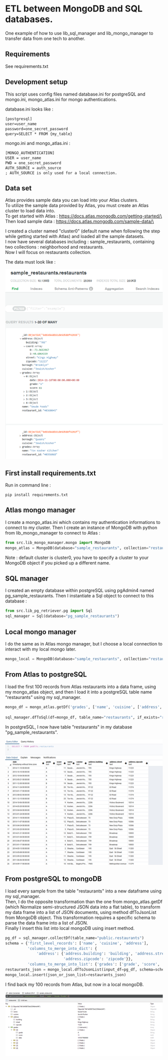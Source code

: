 # ETL between MongoDB and SQL databases.

One example of how to use lib_sql_manager and lib_mongo_manager 
to transfer data from one tech to another.


## Requirements

See requirements.txt


## Development setup

This script uses config files named database.ini for postgreSQL 
and mongo.ini, mongo_atlas.ini for mongo authentications.

database.ini looks like :
```
[postgresql]
user=user_name 
password=one_secret_password
query=SELECT * FROM {my_table}
```

mongo.ini and mongo_atlas.ini :

```
[MONGO_AUTHENTICATION]
USER = user_name
PWD = one_secret_password
AUTH_SOURCE = auth_source
; AUTH_SOURCE is only used for a local connection.
```

## Data set 

Atlas provides sample data you can load into your Atlas clusters.\
To utilize the sample data provided by Atlas, you must create an Atlas cluster to load data into.\
To get started with Atlas : https://docs.atlas.mongodb.com/getting-started/\
Then load sample data : https://docs.atlas.mongodb.com/sample-data/\

I created a cluster named "cluster0" (default name when following the step while getting started with Atlas) 
and loaded all the sample datasets. \
I now have several databases including : sample_restaurants, containing two collections : 
neighborhood and restaurants.\
Now I will focus on restaurants collection.

The data must look like :

![Alt text](docs/initial_atlas_data.PNG?raw=true "Title")

## First install requirements.txt

Run in command line :

```
pip install requirements.txt
```

## Atlas mongo manager

I create a mongo_atlas.ini which contains my authentication informations to connect to my cluster.
Then I create an instance of MongoDB with python from lib_mongo_manager to connect to Atlas :

```python
from src.lib_mongo_manager.mongo import MongoDB
mongo_atlas = MongoDB(database="sample_restaurants", collection="restaurants", config_file="mongo_atlas.ini", connection="atlas")
```
Note : default cluster is cluster0, 
you have to specify a cluster to your MongoDB object if you picked up a different name.

 
## SQL manager
 
I created an empty database within postgreSQL using pgAdmin4 named pg_sample_restaurants.
Then I instantiate a Sql object to connect to this database :
 
  ```python
from src.lib_pg_retriever.pg import Sql
sql_manager = Sql(database="pg_sample_restaurants")
```

## Local mongo manager 

I do the same as in Atlas mongo manager,
but I choose a local connection to interact with my local mongo later.

```python
mongo_local = MongoDB(database="sample_restaurants", collection="restaurants", config_file="mongo.ini", connection="local")
```

## From Atlas to postgreSQL

I load the first 100 records from Atlas restaurants into a data frame, using my mongo_atlas object,
and then I load it into a postgreSQL table name "restaurants" using my sql_manager. 

```python
mongo_df = mongo_atlas.getDf('grades', ['name', 'cuisine', ['address', 'building'], ['address', 'street'], ['address', 'zipcode']], nb_records=100)

sql_manager.dfToSql(df=mongo_df, table_name="restaurants", if_exists="replace", index=False)
```

In postgreSQL, I now have table "restaurants" in my database "pg_sample_restaurants".

![Alt text](docs/pg_data.PNG?raw=true "Title")

## From postgreSQL to mongoDB

I load every sample from the table "restaurants" into a new dataframe using my sql_manager.\
Then, I do the opposite transformation than the one from mongo_atlas.getDf (which Normalize semi-structured JSON data into a flat table),
to transform my data frame into a list of JSON documents, using method dfToJsonList from MongoDB object.
This transformation requires a specific schema to parse the data frame into a list of JSON.\
Finally I insert this list into local mongoDB using insert method.

```python
pg_df = sql_manager.collectDf(table_name="public.restaurants")
schema = {'first_level_records': ['name', 'cuisine', 'address'],
          'columns_to_merge_into_dict': {
              'address': {'address.building': 'building', 'address.street': 'street',
                          'address.zipcode': 'zipcode'}},
          'columns_to_merge_into_list': {'grades': ['grade', 'score', 'date']}}
restaurants_json = mongo_local.dfToJsonList(input_df=pg_df, schema=schema)
mongo_local.insert(json_or_json_list=restaurants_json)
```

I find back my 100 records from Atlas, but now in a local mongoDB.

![Alt text](docs/mongo_data.PNG?raw=true "Title")